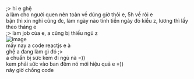 ;> hi e ghệ<br>
a làm cho người quen nên toàn về đúng giờ thôi e, 5h về ròi e<br>
bận thì xin nghỉ cũng đc, làm ngày nào tính tiền ngày đó kiểu z, lương thì lấy theo tháng e<br>
;> làm job của e, a cũng bị thiếu ngủ z<br>
![image](https://github.com/user-attachments/assets/9f337954-a88d-4c1c-abfe-27264ef2579e)<br>
mấy nay a code reactjs e à<br>
ghệ a đang làm gì đó ;><br>
a chuẩn bị sức kem đi ngủ nà =))<br>
kem phải sức vào ban đêm nó mới hiệu quả e =))<br>
nãy giờ chồng code

